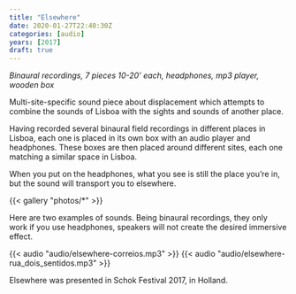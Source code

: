 ```yaml
---
title: "Elsewhere"
date: 2020-01-27T22:40:30Z
categories: [audio]
years: [2017]
draft: true
---
```


_Binaural recordings, 7 pieces 10-20’ each, headphones, mp3 player, wooden box_

Multi-site-specific sound piece about displacement which attempts to combine the sounds of Lisboa with the sights and sounds of another place.
<!--more-->

Having recorded several binaural field recordings in different places in Lisboa, each one is placed in its own box with an audio player and headphones. These boxes are then placed around different sites, each one matching a similar space in Lisboa.

When you put on the headphones, what you see is still the place you’re in, but the sound will transport you to elsewhere.

{{< gallery "photos/*" >}}

Here are two examples of sounds. Being binaural recordings, they only work if you use headphones, speakers will not create the desired immersive effect.

{{< audio "audio/elsewhere-correios.mp3" >}}
{{< audio "audio/elsewhere-rua_dois_sentidos.mp3" >}}

Elsewhere was presented in Schok Festival 2017, in Holland.
